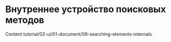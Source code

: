 # Внутреннее устройство поисковых методов 

Content tutorial/02-ui/01-document/09-searching-elements-internals